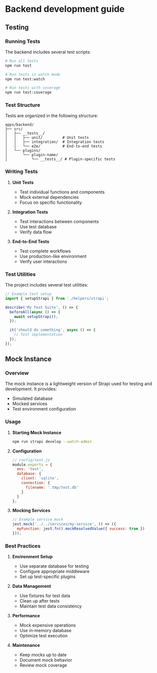 # Backend development guide

## Testing

### Running Tests

The backend includes several test scripts:

```bash
# Run all tests
npm run test

# Run tests in watch mode
npm run test:watch

# Run tests with coverage
npm run test:coverage
```

### Test Structure

Tests are organized in the following structure:
```
apps/backend/
├── src/
│   ├── __tests__/
│   │   ├── unit/         # Unit tests
│   │   ├── integration/  # Integration tests
│   │   └── e2e/          # End-to-end tests
│   └── plugins/
│       └── plugin-name/
│           └── __tests__/ # Plugin-specific tests
```

### Writing Tests

1. **Unit Tests**
   - Test individual functions and components
   - Mock external dependencies
   - Focus on specific functionality

2. **Integration Tests**
   - Test interactions between components
   - Use test database
   - Verify data flow

3. **End-to-End Tests**
   - Test complete workflows
   - Use production-like environment
   - Verify user interactions

### Test Utilities

The project includes several test utilities:

```javascript
// Example test setup
import { setupStrapi } from './helpers/strapi';

describe('My Test Suite', () => {
  beforeAll(async () => {
    await setupStrapi();
  });

  it('should do something', async () => {
    // Test implementation
  });
});
```

## Mock Instance

### Overview

The mock instance is a lightweight version of Strapi used for testing and development. It provides:
- Simulated database
- Mocked services
- Test environment configuration

### Usage

1. **Starting Mock Instance**
   ```bash
   npm run strapi develop --watch-admin
   ```

2. **Configuration**
   ```javascript
   // config/test.js
   module.exports = {
     env: 'test',
     database: {
       client: 'sqlite',
       connection: {
         filename: '.tmp/test.db'
       }
     }
   };
   ```

3. **Mocking Services**
   ```javascript
   // Example service mock
   jest.mock('../../services/my-service', () => ({
     myFunction: jest.fn().mockResolvedValue({ success: true })
   }));
   ```

### Best Practices

1. **Environment Setup**
   - Use separate database for testing
   - Configure appropriate middleware
   - Set up test-specific plugins

2. **Data Management**
   - Use fixtures for test data
   - Clean up after tests
   - Maintain test data consistency

3. **Performance**
   - Mock expensive operations
   - Use in-memory database
   - Optimize test execution

4. **Maintenance**
   - Keep mocks up to date
   - Document mock behavior
   - Review mock coverage 